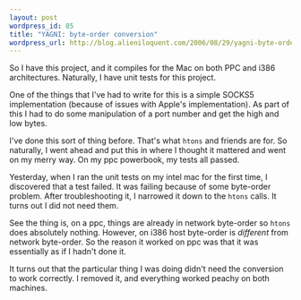 ```yaml
---
layout: post
wordpress_id: 85
title: "YAGNI: byte-order conversion"
wordpress_url: http://blog.alieniloquent.com/2006/08/29/yagni-byte-order-conversion/
---
```

So I have this project, and it compiles for the Mac on both PPC and i386
architectures. Naturally, I have unit tests for this project.

One of the things that I've had to write for this is a simple SOCKS5
implementation (because of issues with Apple's implementation). As part of
this I had to do some manipulation of a port number and get the high and low
bytes.

I've done this sort of thing before. That's what `htons` and friends are for.
So naturally, I went ahead and put this in where I thought it mattered and
went on my merry way. On my ppc powerbook, my tests all passed.

Yesterday, when I ran the unit tests on my intel mac for the first time, I
discovered that a test failed. It was failing because of some byte-order
problem. After troubleshooting it, I narrowed it down to the `htons` calls. It
turns out I did not need them.

See the thing is, on a ppc, things are already in network byte-order so
`htons` does absolutely nothing. However, on i386 host byte-order is
_different_ from network byte-order. So the reason it worked on ppc was that
it was essentially as if I hadn't done it.

It turns out that the particular thing I was doing didn't need the conversion
to work correctly. I removed it, and everything worked peachy on both
machines.

